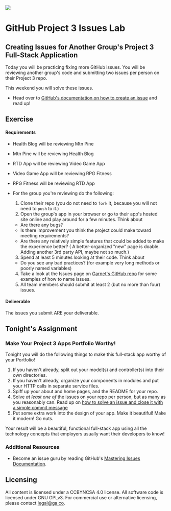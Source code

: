 <!--
Creator: Zeb Girouard
Market: DEN
-->

![](https://ga-dash.s3.amazonaws.com/production/assets/logo-9f88ae6c9c3871690e33280fcf557f33.png)

# GitHub Project 3 Issues Lab
## Creating Issues for Another Group's Project 3 Full-Stack Application

Today you will be practicing fixing more GitHub issues. You will be reviewing another group's code and submitting two issues per person on their Project 3 repo.

This weekend you will solve these issues.

- Head over to [GitHub's documentation on how to create an issue](https://help.github.com/articles/creating-an-issue/) and read up!

## Exercise

#### Requirements
- Health Blog will be reviewing Mtn Pine
- Mtn Pine will be reviewing Health Blog
- RTD App will be reviewing Video Game App
- Video Game App will be reviewing RPG Fitness
- RPG Fitness will be reviewing RTD App

- For the group you're reviewing do the following:

  1. Clone their repo (you do not need to `fork` it, because you will not need to `push` to it.)
  2. Open the group's app in your browser or go to their app's hosted site online and play around for a few minutes. Think about
    - Are there any bugs?
    - Is there improvement you think the project could make toward meeting requirements?
    - Are there any relatively simple features that could be added to make the experience better? ( A better-organized "new" page is doable.  Adding another 3rd party API, maybe not so much.)
  3. Spend at least 5 minutes looking at their code. Think about
    - Do you see any bad practices? (for example very long methods or poorly named variables)
  4. Take a look at the Issues page on [Garnet's GitHub repo]( https://github.com/ga-dc/garnet/issues) for some examples of how to name issues.
  4. All team members should submit at least 2 (but no more than four) issues.

#### Deliverable

  The issues you submit ARE your deliverable.

## Tonight's Assignment

### Make Your Project 3 Apps Portfolio Worthy!

Tonight you will do the following things to make this full-stack app worthy of your Portfolio!

1. If you haven't already, split out your model(s) and controller(s) into their own directories.
2. If you haven't already, organize your components in modules and put your HTTP calls in separate service files.
3. Spiff up your about and home pages, and the README for your repo.
4. Solve *at least one of* the issues on your repo per person, but as many as you reasonably can. Read up on [how to solve an issue and close it with a simple commit message](https://help.github.com/articles/closing-issues-via-commit-messages/)
5. Put some extra work into the design of your app. Make it beautiful! Make it modern! Go nuts.

Your result will be a beautiful, functional full-stack app using all the technology concepts that employers usually want their developers to know!

### Additional Resources

- Become an issue guru by reading GitHub's [Mastering Issues Documentation](https://guides.github.com/features/issues/).

## Licensing
All content is licensed under a CC­BY­NC­SA 4.0 license.
All software code is licensed under GNU GPLv3. For commercial use or alternative licensing, please contact legal@ga.co.
